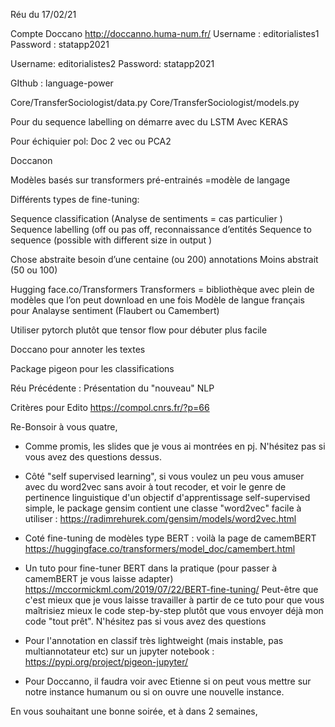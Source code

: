 
Réu du 17/02/21

Compte Doccano
http://doccanno.huma-num.fr/
Username : editorialistes1
Password : statapp2021

Username: editorialistes2
Password: statapp2021

GIthub : language-power

Core/TransferSociologist/data.py
Core/TransferSociologist/models.py


Pour du sequence labelling on démarre avec du LSTM
Avec KERAS 

Pour échiquier pol: 
Doc 2 vec ou 
PCA2 


Doccanon 

Modèles basés sur transformers pré-entrainés =modèle de langage 

Différents types de fine-tuning:

 Sequence classification  (Analyse de sentiments = cas particulier )
Sequence labelling (off ou pas off, reconnaissance d’entités
Sequence to sequence (possible with different size in output )




Chose abstraite besoin d’une centaine (ou 200) annotations
Moins abstrait (50 ou 100) 

Hugging face.co/Transformers
Transformers = bibliothèque avec plein de modèles que l’on peut download en une fois 
Modèle de langue français pour Analayse sentiment (Flaubert ou Camembert)

Utiliser pytorch plutôt que tensor flow pour débuter plus facile 

Doccano pour annoter les textes 

Package pigeon pour les classifications


Réu Précédente : 
Présentation du "nouveau" NLP 

Critères pour Edito 
https://compol.cnrs.fr/?p=66

Re-Bonsoir à vous quatre, 

- Comme promis, les slides que je vous ai montrées en pj. N'hésitez pas si vous avez des questions dessus.

 - Côté "self supervised learning", si vous voulez un peu vous amuser avec du word2vec sans avoir à tout recoder, et voir le genre de pertinence linguistique d'un objectif d'apprentissage self-supervised simple, le package gensim contient une classe "word2vec" facile à utiliser : 
https://radimrehurek.com/gensim/models/word2vec.html 

- Coté fine-tuning de modèles type BERT : voilà la page de camemBERT 
https://huggingface.co/transformers/model_doc/camembert.html   

- Un tuto pour fine-tuner BERT dans la pratique (pour passer à camemBERT je vous laisse adapter)
https://mccormickml.com/2019/07/22/BERT-fine-tuning/  Peut-être que c'est mieux que je vous laisse travailler à partir de ce tuto pour que vous maîtrisiez mieux le code step-by-step plutôt que vous envoyer déjà mon code  "tout prêt". N'hésitez pas si vous avez des questions


 - Pour l'annotation en classif très lightweight (mais instable, pas multiannotateur etc) sur un jupyter notebook :
https://pypi.org/project/pigeon-jupyter/

- Pour Doccanno, il faudra voir avec Etienne si on peut vous mettre  sur notre instance humanum ou si on ouvre une nouvelle instance.


En vous souhaitant une bonne soirée, et à dans 2 semaines, 
